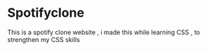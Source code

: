 # Spotifyclone
This is a spotify clone website , i made this while learning CSS , to strengthen my CSS skills
